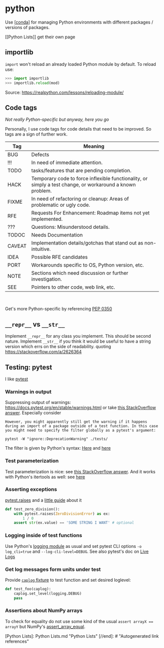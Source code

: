 # python

Use [[conda]] for managing Python environments with different packages / versions of packages.

[[Python Lists]] get their own page

## importlib

`import` won't reload an already loaded Python module by default. To reload use:

```python
>>> import importlib
>>> importlib.reload(mod)
```

Source: https://realpython.com/lessons/reloading-module/

## Code tags

*Not really Python-specific but anyway, here you go*

Personally, I use code tags for code details that need to be improved. So tags are a sign of further work.

Tag    | Meaning
-------|----------------------------------------------------------------------------------------------------------
BUG    | Defects
!!!    | In need of immediate attention.
TODO   | tasks/features that are pending completion.
HACK   | Temporary code to force inflexible functionality, or simply a test change, or workaround a known problem.
FIXME  | In need of refactoring or cleanup: Areas of problematic or ugly code.
RFE    | Requests For Enhancement: Roadmap items not yet implemented.
???    | Questions: Misunderstood details.
TODOC  | Needs Documentation
CAVEAT | Implementation details/gotchas that stand out as non-intuitive.
IDEA   | Possible RFE candidates
PORT   | Workarounds specific to OS, Python version, etc.
NOTE   | Sections which need discussion or further investigation.
SEE    | Pointers to other code, web link, etc.

<br>

Get's more Python-specific by referencing [PEP 0350](https://www.python.org/dev/peps/pep-0350/#mnemonics)

## `__repr__` vs `__str__`

Implement `__repr__` for any class you implement. This should be second nature. Implement `__str__` if you think it would be useful to have a string version which errs on the side of readability. quoting https://stackoverflow.com/a/2626364

## Testing: pytest

I like [pytest](https://docs.pytest.org/)

### Warnings in output

Suppressing output of warnings: https://docs.pytest.org/en/stable/warnings.html or take [this StackOverflow answer](https://stackoverflow.com/a/58645998). Especially consider

    However, you might apparently still get the warning if it happens during an import of a package outside of a test function. In this case you might need to specify the filter globally as a pytest's argument:

`pytest -W "ignore::DeprecationWarning" ./tests/`

The filter is given by Python's syntax: [Here](https://docs.python.org/3.7/library/warnings.html#describing-warning-filters) and [here  ](https://docs.python.org/3.7/library/warnings.html#warning-filter)

### Test parameterization

Test parameterization is nice: see [this StackOverflow answer](https://stackoverflow.com/a/48360839). And it works with Python's itertools as well: see [here](https://stackoverflow.com/a/22390931)

### Asserting exceptions

[pytest.raises](https://docs.pytest.org/en/reorganize-docs/new-docs/user/pytest_raises.html) and a [little guide](https://dev.to/wangonya/asserting-exceptions-with-pytest-8hl) about it

```python
def test_zero_division():
    with pytest.raises(ZeroDivisionError) as ex:
        1 / 0
    assert str(ex.value) == 'SOME STRING I WANT' # optional
```

### Logging inside of test functions

Use Python's [logging module](https://docs.python.org/3/library/logging.html) as usual and set pytest CLI options `-o log_cli=true` and `--log-cli-level=DEBUG`. See also pytest's doc on [Live Logs](https://docs.pytest.org/en/latest/how-to/logging.html?highlight=live%20logs)

### Get log messages form units under test

Provide [`caplog` fixture](https://docs.pytest.org/en/6.2.x/logging.html#caplog-fixture) to test function and set desired loglevel:

```python
def test_foo(caplog):
    caplog.set_level(logging.DEBUG)
    pass
```

### Assertions about NumPy arrays

To check for equality do not use some kind of the usual `assert arrayX == arrayY` but NumPy's [assert_array_equal](https://numpy.org/doc/stable/reference/generated/numpy.testing.assert_array_equal.html).

[//begin]: # "Autogenerated link references for markdown compatibility"
[conda]: conda.md "conda"
[Python Lists]: Python Lists.md "Python Lists"
[//end]: # "Autogenerated link references"
